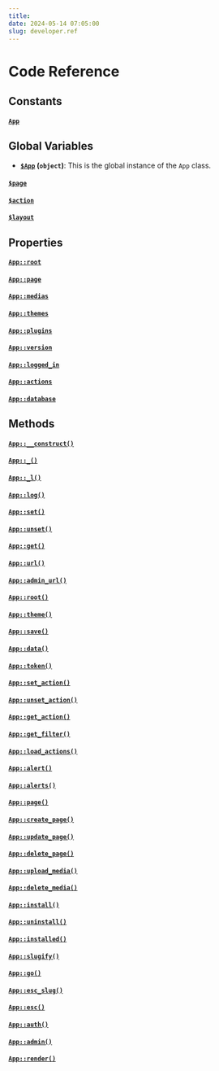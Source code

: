 ```yaml
---
title:
date: 2024-05-14 07:05:00
slug: developer.ref
---
```


# Code Reference


## Constants

#### [`App`](developer/constant/app)

## Global Variables

- **[`$App`](developer/variable/app) (`object`)**:
This is the global instance of the `App` class.

#### [`$page`](developer/variable/page)
#### [`$action`](developer/variable/action)
#### [`$layout`](developer/variable/layout)

## Properties

#### [`App::root`](developer/property/root)
#### [`App::page`](developer/property/page)
#### [`App::medias`](developer/property/medias)
#### [`App::themes`](developer/property/themes)
#### [`App::plugins`](developer/property/plugins)
#### [`App::version`](developer/property/version)
#### [`App::logged_in`](developer/property/logged_in)
#### [`App::actions`](developer/property/actions)
#### [`App::database`](developer/property/database)

## Methods

#### [`App::__construct()`](developer/method/__construct)
#### [`App::_()`](developer/method/_)
#### [`App::_l()`](developer/method/_l)
#### [`App::log()`](developer/method/log)
#### [`App::set()`](developer/method/set)
#### [`App::unset()`](developer/method/unset)
#### [`App::get()`](developer/method/get)
#### [`App::url()`](developer/method/url)
#### [`App::admin_url()`](developer/method/admin_url)
#### [`App::root()`](developer/method/root)
#### [`App::theme()`](developer/method/theme)
#### [`App::save()`](developer/method/save)
#### [`App::data()`](developer/method/data)
#### [`App::token()`](developer/method/token)
#### [`App::set_action()`](developer/method/set_action)
#### [`App::unset_action()`](developer/method/unset_action)
#### [`App::get_action()`](developer/method/get_action)
#### [`App::get_filter()`](developer/method/get_filter)
#### [`App::load_actions()`](developer/method/load_actions)
#### [`App::alert()`](developer/method/alert)
#### [`App::alerts()`](developer/method/alerts)
#### [`App::page()`](developer/method/page)
#### [`App::create_page()`](developer/method/create_page)
#### [`App::update_page()`](developer/method/update_page)
#### [`App::delete_page()`](developer/method/delete_page)
#### [`App::upload_media()`](developer/method/upload_media)
#### [`App::delete_media()`](developer/method/delete_media)
#### [`App::install()`](developer/method/install)
#### [`App::uninstall()`](developer/method/uninstall)
#### [`App::installed()`](developer/method/installed)
#### [`App::slugify()`](developer/method/slugify)
#### [`App::go()`](developer/method/go)
#### [`App::esc_slug()`](developer/method/esc_slug)
#### [`App::esc()`](developer/method/esc)
#### [`App::auth()`](developer/method/auth)
#### [`App::admin()`](developer/method/admin)
#### [`App::render()`](developer/method/render)

